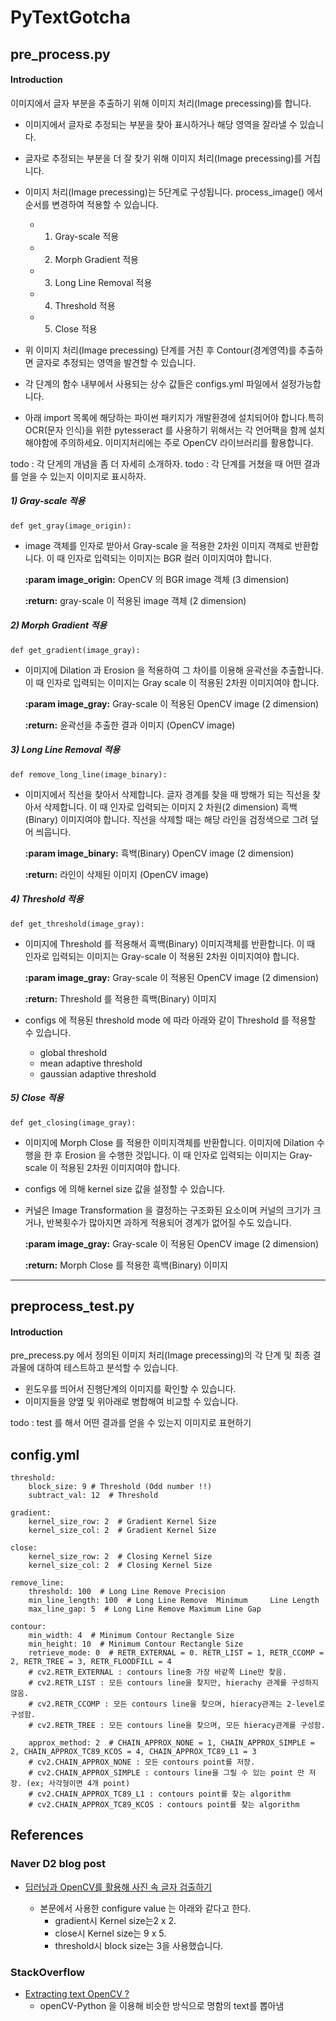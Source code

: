 # PyTextGotcha


## pre_process.py

#### Introduction

이미지에서 글자 부분을 추출하기 위해 이미지 처리(Image precessing)를 합니다.

* 이미지에서 글자로 추정되는 부분을 찾아 표시하거나 해당 영역을 잘라낼 수 있습니다.

* 글자로 추정되는 부분을 더 잘 찾기 위해 이미지 처리(Image precessing)를 거칩니다.

* 이미지 처리(Image precessing)는 5단계로 구성됩니다.
  process_image() 에서 순서를 변경하여 적용할 수 있습니다.
  * 1. Gray-scale 적용
  * 2. Morph Gradient 적용
  * 3. Long Line Removal 적용
  * 4. Threshold 적용
  * 5. Close 적용


*  위 이미지 처리(Image precessing) 단계를 거친 후 Contour(경계영역)를 추출하면
  글자로 추정되는 영역을 발견할 수 있습니다.

* 각 단계의 함수 내부에서 사용되는 상수 값들은 configs.yml 파일에서 설정가능합니다.

* 아래 import 목록에 해당하는 파이썬 패키지가 개발환경에 설치되어야 합니다.특히 OCR(문자 인식)을 위한 pytesseract 를 사용하기 위해서는 각 언어팩을 함께 설치해야함에 주의하세요. 이미지처리에는 주로 OpenCV 라이브러리를 활용합니다.

todo : 각 단게의 개념을 좀 더 자세히 소개하자.
todo : 각 단계를 거쳤을 때 어떤 결과를 얻을 수 있는지 이미지로 표시하자.

##### 1) Gray-scale 적용

    def get_gray(image_origin):

* image 객체를 인자로 받아서 Gray-scale 을 적용한 2차원 이미지 객체로 반환합니다. 이 때 인자로 입력되는 이미지는 BGR 컬러 이미지여야 합니다.

    __:param image_origin:__ OpenCV 의 BGR image 객체 (3 dimension)

    __:return:__ gray-scale 이 적용된 image 객체 (2 dimension)


##### 2) Morph Gradient 적용

    def get_gradient(image_gray):
* 이미지에 Dilation 과 Erosion 을 적용하여 그 차이를 이용해 윤곽선을 추출합니다. 이 때 인자로 입력되는 이미지는 Gray scale 이 적용된 2차원 이미지여야 합니다.

    __:param image_gray:__ Gray-scale 이 적용된 OpenCV image (2 dimension)

    __:return:__ 윤곽선을 추출한 결과 이미지 (OpenCV image)


##### 3) Long Line Removal 적용
    def remove_long_line(image_binary):
* 이미지에서 직선을 찾아서 삭제합니다. 글자 경계를 찾을 때 방해가 되는 직선을 찾아서 삭제합니다. 이 때 인자로 입력되는 이미지 2 차원(2 dimension) 흑백(Binary) 이미지여야 합니다.
 직선을 삭제할 때는 해당 라인을 검정색으로 그려 덮어 씌웁니다.

    __:param image_binary:__ 흑백(Binary) OpenCV image (2 dimension)


    __:return:__ 라인이 삭제된 이미지 (OpenCV image)



##### 4) Threshold 적용
    def get_threshold(image_gray):
* 이미지에 Threshold 를 적용해서 흑백(Binary) 이미지객체를 반환합니다.
    이 때 인자로 입력되는 이미지는 Gray-scale 이 적용된 2차원 이미지여야 합니다.

    __:param image_gray:__ Gray-scale 이 적용된 OpenCV image (2 dimension)

    __:return:__ Threshold 를 적용한 흑백(Binary) 이미지


* configs 에 적용된 threshold mode 에 따라 아래와 같이 Threshold 를 적용할 수 있습니다.
  * global threshold
  * mean adaptive threshold
  * gaussian adaptive threshold

##### 5) Close 적용
    def get_closing(image_gray):
* 이미지에 Morph Close 를 적용한 이미지객체를 반환합니다. 이미지에 Dilation 수행을 한 후 Erosion 을 수행한 것입니다. 이 때 인자로 입력되는 이미지는 Gray-scale 이 적용된 2차원 이미지여야 합니다.
* configs 에 의해 kernel size 값을 설정할 수 있습니다.
* 커널은 Image Transformation 을 결정하는 구조화된 요소이며
 커널의 크기가 크거나, 반복횟수가 많아지면 과하게 적용되어 경계가 없어질 수도 있습니다.

    __:param image_gray:__ Gray-scale 이 적용된 OpenCV image (2 dimension)

    __:return:__ Morph Close 를 적용한 흑백(Binary) 이미지




----


## preprocess_test.py

#### Introduction
pre_precess.py 에서 정의된 이미지 처리(Image precessing)의
각 단계 및 최종 결과물에 대하여 테스트하고 분석할 수 있습니다.

* 윈도우를 띄어서 진행단계의 이미지를 확인할 수 있습니다.
* 이미지들을 양옆 및 위아래로 병합해여 비교할 수 있습니다.


todo : test 를 해서 어떤 결과를 얻을 수 있는지 이미지로 표현하기




## config.yml

    threshold:
        block_size: 9 # Threshold (Odd number !!)
        subtract_val: 12  # Threshold

    gradient:
        kernel_size_row: 2  # Gradient Kernel Size
        kernel_size_col: 2  # Gradient Kernel Size

    close:
        kernel_size_row: 2  # Closing Kernel Size
        kernel_size_col: 2  # Closing Kernel Size

    remove_line:
        threshold: 100  # Long Line Remove Precision
        min_line_length: 100  # Long Line Remove  Minimum     Line Length
        max_line_gap: 5  # Long Line Remove Maximum Line Gap

    contour:
        min_width: 4  # Minimum Contour Rectangle Size
        min_height: 10  # Minimum Contour Rectangle Size
        retrieve_mode: 0  # RETR_EXTERNAL = 0. RETR_LIST = 1, RETR_CCOMP = 2, RETR_TREE = 3, RETR_FLOODFILL = 4
        # cv2.RETR_EXTERNAL : contours line중 가장 바같쪽 Line만 찾음.
        # cv2.RETR_LIST : 모든 contours line을 찾지만, hierachy 관계를 구성하지 않음.
        # cv2.RETR_CCOMP : 모든 contours line을 찾으며, hieracy관계는 2-level로 구성함.
        # cv2.RETR_TREE : 모든 contours line을 찾으며, 모든 hieracy관계를 구성함.

        approx_method: 2  # CHAIN_APPROX_NONE = 1, CHAIN_APPROX_SIMPLE = 2, CHAIN_APPROX_TC89_KCOS = 4, CHAIN_APPROX_TC89_L1 = 3
        # cv2.CHAIN_APPROX_NONE : 모든 contours point를 저장.
        # cv2.CHAIN_APPROX_SIMPLE : contours line을 그릴 수 있는 point 만 저장. (ex; 사각형이면 4개 point)
        # cv2.CHAIN_APPROX_TC89_L1 : contours point를 찾는 algorithm
        # cv2.CHAIN_APPROX_TC89_KCOS : contours point를 찾는 algorithm



## References


### Naver D2 blog post

* [딥러닝과 OpenCV를 활용해 사진 속 글자 검출하기](http://d2.naver.com/helloworld/8344782)

  * 본문에서 사용한 configure value 는 아래와 같다고 한다.
    * gradient시 Kernel size는2 x 2.
    * close시 Kernel size는 9 x 5.
    * threshold시 block size는 3을 사용했습니다.


### StackOverflow
* [Extracting text OpenCV ?](https://stackoverflow.com/questions/23506105/extracting-text-opencv/23672571#23672571)
  * openCV-Python 을 이용해 비슷한 방식으로 명함의 text를 뽑아냄



